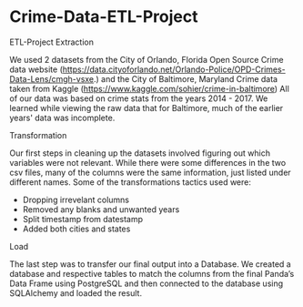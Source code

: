 # Crime-Data-ETL-Project

ETL-Project
Extraction

We used 2 datasets from the City of Orlando, Florida Open Source Crime data website (https://data.cityoforlando.net/Orlando-Police/OPD-Crimes-Data-Lens/cmgh-vsxe.) and the City of Baltimore, Maryland Crime data taken from Kaggle (https://www.kaggle.com/sohier/crime-in-baltimore) All of our data was based on crime stats from the years 2014 - 2017. We learned while viewing the raw data that for Baltimore, much of the earlier years' data was incomplete. 

Transformation

Our first steps in cleaning up the datasets involved figuring out which variables were not relevant. While there were some differences in the two csv files, many of the columns were the same information, just listed under different names. Some of the transformations tactics used were:
* Dropping irrevelant columns
* Removed any blanks and unwanted years
* Split timestamp from datestamp 
* Added both cities and states


Load

The last step was to transfer our final output into a Database. We created a database and respective tables to match the columns from the final Panda’s Data Frame using PostgreSQL and then connected to the database using SQLAlchemy and loaded the result.
